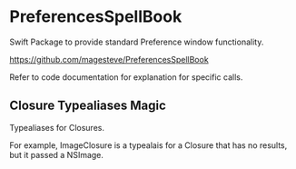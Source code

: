 # PreferencesSpellBook

Swift Package to provide standard Preference window functionality.

https://github.com/magesteve/PreferencesSpellBook

Refer to code documentation for explanation for specific calls.

## Closure Typealiases Magic

Typealiases for Closures.

For example, ImageClosure is a typealais for a Closure that has no results, but it passed a NSImage.

